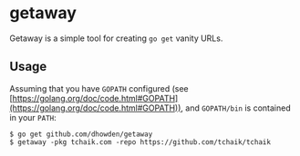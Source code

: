 # getaway

Getaway is a simple tool for creating `go get` vanity URLs.

## Usage

Assuming that you have `GOPATH` configured (see [https://golang.org/doc/code.html#GOPATH](https://golang.org/doc/code.html#GOPATH)), and `GOPATH/bin` is contained in your `PATH`:

    $ go get github.com/dhowden/getaway
    $ getaway -pkg tchaik.com -repo https://github.com/tchaik/tchaik
